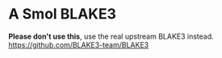 A Smol BLAKE3
===

**Please don't use this**, use the real upstream BLAKE3 instead. https://github.com/BLAKE3-team/BLAKE3